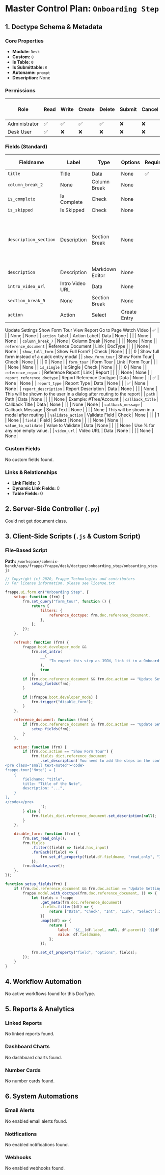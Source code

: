# Master Control Plan: `Onboarding Step`

## 1. Doctype Schema & Metadata

### Core Properties
- **Module:** `Desk`
- **Custom:** `0`
- **Is Table:** `0`
- **Is Submittable:** `0`
- **Autoname:** `prompt`
- **Description:** None

### Permissions
| Role | Read | Write | Create | Delete | Submit | Cancel | Amend | Report | Import | Export | Print | Email | Share | Set User Perms |
|---|---|---|---|---|---|---|---|---|---|---|---|---|---|---|
| Administrator | ✅ | ✅ | ✅ | ✅ | ❌ | ❌ | ❌ | ✅ | ❌ | ✅ | ✅ | ✅ | ✅ | ❌ |
| Desk User | ✅ | ❌ | ❌ | ❌ | ❌ | ❌ | ❌ | ✅ | ❌ | ✅ | ✅ | ✅ | ✅ | ❌ |


### Fields (Standard)
| Fieldname | Label | Type | Options | Required | Hidden | Read Only | Default | Description |
|---|---|---|---|---|---|---|---|---|
| `title` | Title | Data | None | ✅ |  |  | None | None |
| `column_break_2` | None | Column Break | None |  |  |  | None | None |
| `is_complete` | Is Complete | Check | None |  |  |  | 0 | None |
| `is_skipped` | Is Skipped | Check | None |  |  |  | 0 | None |
| `description_section` | Description | Section Break | None |  |  |  | None | Description to inform the user about any action that is going to be performed |
| `description` | Description | Markdown Editor | None |  |  |  | None | None |
| `intro_video_url` | Intro Video URL | Data | None |  |  |  | None | None |
| `section_break_5` | None | Section Break | None |  |  |  | None | None |
| `action` | Action | Select | Create Entry
Update Settings
Show Form Tour
View Report
Go to Page
Watch Video | ✅ |  |  | None | None |
| `action_label` | Action Label | Data | None |  |  |  | None | None |
| `column_break_7` | None | Column Break | None |  |  |  | None | None |
| `reference_document` | Reference Document | Link | DocType |  |  |  | None | None |
| `show_full_form` | Show Full Form? | Check | None |  |  |  | 0 | Show full form instead of a quick entry modal |
| `show_form_tour` | Show Form Tour | Check | None |  |  |  | 0 | None |
| `form_tour` | Form Tour | Link | Form Tour |  |  |  | None | None |
| `is_single` | Is Single | Check | None |  |  |  | 0 | None |
| `reference_report` | Reference Report | Link | Report |  |  |  | None | None |
| `report_reference_doctype` | Report Reference Doctype | Data | None |  |  | ✅ | None | None |
| `report_type` | Report Type | Data | None |  |  | ✅ | None | None |
| `report_description` | Report Description | Data | None |  |  |  | None | This will be shown to the user in a dialog after routing to the report |
| `path` | Path | Data | None |  |  |  | None | Example: #Tree/Account |
| `callback_title` | Callback Title | Data | None |  |  |  | None | None |
| `callback_message` | Callback Message | Small Text | None |  |  |  | None | This will be shown in a modal after routing |
| `validate_action` | Validate Field | Check | None |  |  |  | 1 | None |
| `field` | Field | Select | None |  |  |  | None | None |
| `value_to_validate` | Value to Validate | Data | None |  |  |  | None | Use % for any non empty value. |
| `video_url` | Video URL | Data | None |  |  |  | None | None |


### Custom Fields
No custom fields found.


### Links & Relationships
- **Link Fields:** 3
- **Dynamic Link Fields:** 0
- **Table Fields:** 0

## 2. Server-Side Controller (`.py`)
Could not get document class.


## 3. Client-Side Scripts (`.js` & Custom Script)
### File-Based Script
**Path:** `/workspace/cohenix-bench/apps/frappe/frappe/desk/doctype/onboarding_step/onboarding_step.js`
```javascript
// Copyright (c) 2020, Frappe Technologies and contributors
// For license information, please see license.txt

frappe.ui.form.on("Onboarding Step", {
	setup: function (frm) {
		frm.set_query("form_tour", function () {
			return {
				filters: {
					reference_doctype: frm.doc.reference_document,
				},
			};
		});
	},

	refresh: function (frm) {
		frappe.boot.developer_mode &&
			frm.set_intro(
				__(
					"To export this step as JSON, link it in a Onboarding document and save the document."
				),
				true
			);
		if (frm.doc.reference_document && frm.doc.action == "Update Settings") {
			setup_fields(frm);
		}

		if (!frappe.boot.developer_mode) {
			frm.trigger("disable_form");
		}
	},

	reference_document: function (frm) {
		if (frm.doc.reference_document && frm.doc.action == "Update Settings") {
			setup_fields(frm);
		}
	},

	action: function (frm) {
		if (frm.doc.action == "Show Form Tour") {
			frm.fields_dict.reference_document
				.set_description(`You need to add the steps in the contoller JS file. For example: <code>note.js</code>
<pre class="small text-muted"><code>
frappe.tour['Note'] = [
	{
		fieldname: "title",
		title: "Title of the Note",
		description: "...",
	}
];
</code></pre>
				`);
		} else {
			frm.fields_dict.reference_document.set_description(null);
		}
	},

	disable_form: function (frm) {
		frm.set_read_only();
		frm.fields
			.filter((field) => field.has_input)
			.forEach((field) => {
				frm.set_df_property(field.df.fieldname, "read_only", "1");
			});
		frm.disable_save();
	},
});

function setup_fields(frm) {
	if (frm.doc.reference_document && frm.doc.action == "Update Settings") {
		frappe.model.with_doctype(frm.doc.reference_document, () => {
			let fields = frappe
				.get_meta(frm.doc.reference_document)
				.fields.filter((df) => {
					return ["Data", "Check", "Int", "Link", "Select"].includes(df.fieldtype);
				})
				.map((df) => {
					return {
						label: `${__(df.label, null, df.parent)} (${df.fieldname})`,
						value: df.fieldname,
					};
				});

			frm.set_df_property("field", "options", fields);
		});
	}
}

```




## 4. Workflow Automation
No active workflows found for this DocType.


## 5. Reports & Analytics
### Linked Reports
No linked reports found.


### Dashboard Charts
No dashboard charts found.


### Number Cards
No number cards found.


## 6. System Automations
### Email Alerts
No enabled email alerts found.


### Notifications
No enabled notifications found.


### Webhooks
No enabled webhooks found.
